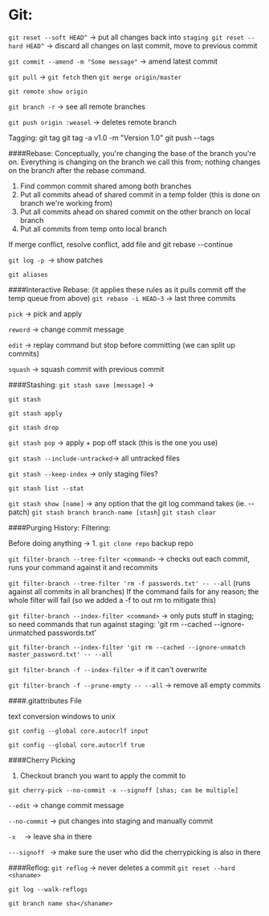 # Git:

`git reset --soft HEAD^` -> put all changes back into `staging git reset --hard HEAD^` -> discard all changes on last commit, move to previous commit

`git commit --amend -m "Some message"` -> amend latest commit

`git pull` -> `git fetch` then `git merge origin/master`

`git remote show origin`

`git branch -r` -> see all remote branches

`git push origin :weasel` -> deletes remote branch

Tagging: git tag git tag -a v1.0 -m "Version 1.0" git push --tags

####Rebase:
Conceptually, you're changing the base of the branch you're on. Everything is changing on the branch we call this from; nothing changes on the branch after the rebase command.

1. Find common commit shared among both branches
2. Put all commits ahead of shared commit in a temp folder (this is done on branch we're working from)
3. Put all commits ahead on shared commit on the other branch on local branch
4. Put all commits from temp onto local branch

If merge conflict, resolve conflict, add file and git rebase --continue

`git log -p `-> show patches

`git aliases`

####Interactive Rebase:
(it applies these rules as it pulls commit off the temp queue from above)
`git rebase -i HEAD~3` -> last three commits

`pick` -> pick and apply

`reword` -> change commit message

`edit` -> replay command but stop before committing (we can split up commits)

`squash` -> squash commit with previous commit

####Stashing:
`git stash save [message]` ->

`git stash`

`git stash apply`

`git stash drop`


`git stash pop` -> apply + pop off stack (this is the one you use)

`git stash --include-untracked`-> all untracked files


`git stash --keep-index` -> only staging files?

`git stash list --stat`

`git stash show [name]` -> any option that the git log command takes (ie. --patch)
`git stash branch branch-name [stash`]
`git stash clear`


####Purging History: Filtering:

Before doing anything -> 1. `git clone repo` backup repo

`git filter-branch --tree-filter <command>` -> checks out each commit, runs your command against it and recommits

`git filter-branch --tree-filter 'rm -f passwords.txt' -- --all` (runs against all commits in all branches)
If the command fails for any reason; the whole filter will fail (so we added a -f to out rm to mitigate this)

`git filter-branch --index-filter <command>` -> only puts stuff in staging; so need commands that run against staging: 'git rm --cached --ignore-unmatched passwords.txt'

`git filter-branch --index-filter 'git rm --cached --ignore-unmatch master_password.txt' -- --all`

`git filter-branch -f --index-filter` -> if it can't overwrite

`git filter-branch -f --prune-empty -- --all` -> remove all empty commits

####.gitattributes File

text conversion windows to unix

`git config --global core.autocrlf input`

`git config --global core.autocrlf true`

####Cherry Picking

1. Checkout branch you want to apply the commit to

`git cherry-pick --no-commit -x --signoff [shas; can be multiple]`

`--edit`         -> change commit message

`--no-commit` -> put changes into staging and manually commit

`-x  `           -> leave sha in there

`---signoff `    -> make sure the user who did the cherrypicking is also in there

####Reflog:
`git reflog` -> never deletes a commit
`git reset --hard <shaname>`

`git log --walk-reflogs`

`git branch name sha</shaname>`
